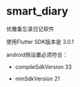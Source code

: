 # smart_diary

优雅备忘录日记软件

使用Flutter SDK版本是 3.0.1


android侧设置必须符合：

- compileSdkVersion 33

- minSdkVersion 21
